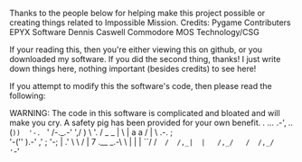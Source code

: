 Thanks to the people below for helping make this project possible or 
creating things related to Impossible Mission.
Credits: 
Pygame Contributers
EPYX Software
Dennis Caswell
Commodore
MOS Technology/CSG

If your reading this, then you're either viewing this on github, 
or you downloaded my software. If you did the second thing, 
thanks! I just write down things here, nothing important 
(besides credits) to see here!

If you attempt to modify this the software's code, then please 
read the following: 

WARNING: The code in this software is complicated and bloated and 
will make you cry. A safety pig has been provided for your own benefit.
_._ _..._ .-',     _.._(`)) 
'-. `     '  /-._.-'    ',/ 
   )         \            '. 
  / _    _    |             \ 
 |  a    a    /              | 
 \   .-.                     ;   
  '-('' ).-'       ,'       ; 
     '-;           |      .' 
        \           \    / 
        | 7  .__  _.-\   \ 
        | |  |  ``/  /`  / 
       /,_|  |   /,_/   / 
          /,_/      '`-' 
